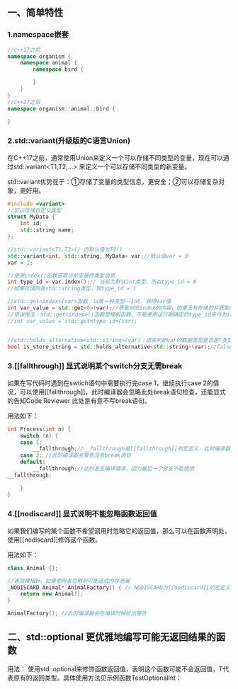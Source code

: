## 一、简单特性
### 1.namespace嵌套
```cpp
//c++17之前
namespace organism {
    namespace animal {
        namespace bird {

        }
    }
}
//c++17之后
namespace organism::animal::bird {

}
```

### 2.std::variant(升级版的C语言Union)
在C++17之前，通常使用Union来定义一个可以存储不同类型的变量，现在可以通过std::variant<T1,T2,...> 来定义一个可以存储不同类型的新变量。

std::variant优势在于：①存储了变量的类型信息，更安全；②可以存储复杂对象，更好用。

```cpp
#include <variant>
//可以存储自定义类型
struct MyData {
    int id;
    std::string name;
};

//std::variant<T1,T2>() 的默认值为T1()
std::variant<int, std::string, MyData> var;//默认值var = 0
var = 1;

//使用index()函数获取当前变量的类型信息
int type_id = var.index();// 当前为默认int类型，所以type_id = 0
//如果存储的是std::string类型，则type_id = 1

//std::get<index>(var>函数：以第一种类型——int，获得var值
int var_value = std::get<0>(var);//获取对应index的内容，如果没有存储的非获取的类型，有可能报错
//错误用法：std::get<index>()函数是模板函数，不能使用运行期确定的type_id来作为index
//int var_value = std::get<type_id>(var);


//std::holds_alternative<std::string>(var)：用来判断var的数据类型是否是T类型
bool is_store_string = std::holds_alternative<std::string>(var);//false
```

### 3.[[fallthrough]] 显式说明某个switch分支无需break
如果在写代码时遇到在swtich语句中需要执行完case 1，继续执行case 2的情况，可以使用[[fallthrough]]，此时编译器会忽略此处break语句检查，还能显式的告知Code Reviewer 此处是有意不写break语句。

用法如下：
```cpp
int Process(int n) {
    switch (n) {
    case 1:
        __fallthrough;//__fallthrough是[[fallthrough]]的宏定义，此时编译器不会警告没有break语句
    case 2: //此时编译器会警告没有break语句
    default:
        __fallthrough;//此时发生编译错误，因为最后一个分支不能使用
__fallthrough;

    }
}
```

### 4.[[nodiscard]] 显式说明不能忽略函数返回值
如果我们编写的某个函数不希望调用时忽略它的返回值，那么可以在函数声明处，使用[[nodiscard]]修饰这个函数。

用法如下：
```cpp
class Animal {};

//返货裸指针，如果使用者忽略则可能造成内存泄漏
_NODISCARD Animal* AnimalFactory() { //_NODISCARD为[[nodiscard]]的宏定义
    return new Animal();
}

AnimalFactory(); //此时编译器会在编译时候给出警告
```

## 二、std::optional 更优雅地编写可能无返回结果的函数
用法：
使用std::optional<T>来修饰函数返回值，表明这个函数可能不会返回值，T代表原有的返回类型。具体使用方法见示例函数TestOptionalInt：



